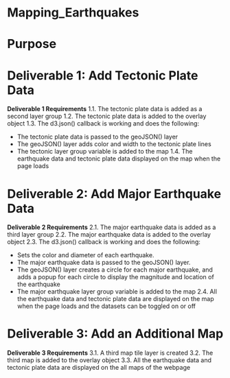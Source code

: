 # Mapping_Earthquakes

# Purpose

# Deliverable 1: Add Tectonic Plate Data
**Deliverable 1 Requirements**
1.1. The tectonic plate data is added as a second layer group
1.2. The tectonic plate data is added to the overlay object
1.3. The d3.json() callback is working and does the following:
  - The tectonic plate data is passed to the geoJSON() layer
  - The geoJSON() layer adds color and width to the tectonic plate lines
  - The tectonic layer group variable is added to the map
1.4. The earthquake data and tectonic plate data displayed on the map when the page loads


# Deliverable 2: Add Major Earthquake Data
**Deliverable 2 Requirements**
2.1. The major earthquake data is added as a third layer group
2.2. The major earthquake data is added to the overlay object
2.3. The d3.json() callback is working and does the following:
  - Sets the color and diameter of each earthquake.
  - The major earthquake data is passed to the geoJSON() layer.
  - The geoJSON() layer creates a circle for each major earthquake, and adds a popup for each circle to display the magnitude and location of the earthquake
  - The major earthquake layer group variable is added to the map
2.4. All the earthquake data and tectonic plate data are displayed on the map when the page loads and the datasets can be toggled on or off

# Deliverable 3: Add an Additional Map
**Deliverable 3 Requirements**
3.1. A third map tile layer is created
3.2. The third map is added to the overlay object
3.3. All the earthquake data and tectonic plate data are displayed on the all maps of the webpage
